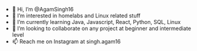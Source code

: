 - 👋 Hi, I’m @AgamSingh16
- 👀 I’m interested in homelabs and Linux related stuff
- 🌱 I’m currently learning Java, Javascript, React, Python, SQL, Linux
- 💞️ I’m looking to collaborate on any project at beginner and intermediate level
- 📫 Reach me on Instagram at singh.agam16

<!---
AgamSingh16/AgamSingh16 is a ✨ special ✨ repository because its `README.md` (this file) appears on your GitHub profile.
You can click the Preview link to take a look at your changes.
--->
